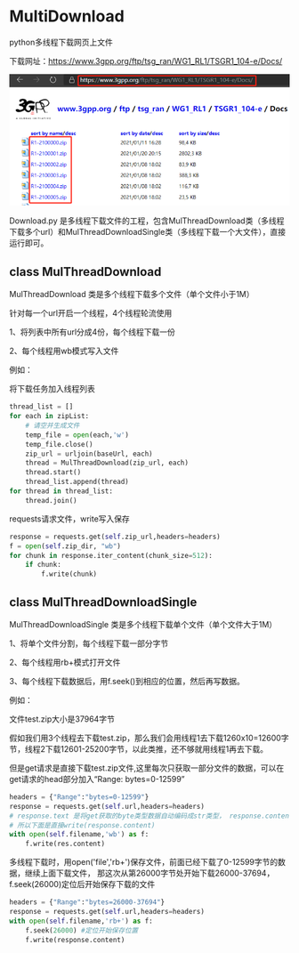 # MultiDownload
python多线程下载网页上文件

下载网址：https://www.3gpp.org/ftp/tsg_ran/WG1_RL1/TSGR1_104-e/Docs/

![1611293445158](\img\readme1.png)



Download.py 是多线程下载文件的工程，包含MulThreadDownload类（多线程下载多个url）和MulThreadDownloadSingle类（多线程下载一个大文件），直接运行即可。

## class MulThreadDownload

MulThreadDownload 类是多个线程下载多个文件（单个文件小于1M）

针对每一个url开启一个线程，4个线程轮流使用

1、将列表中所有url分成4份，每个线程下载一份

2、每个线程用wb模式写入文件

例如：

将下载任务加入线程列表

```python
thread_list = []
for each in zipList:
    # 请空并生成文件
    temp_file = open(each,'w')
    temp_file.close()
    zip_url = urljoin(baseUrl, each)
    thread = MulThreadDownload(zip_url, each)
    thread.start()
    thread_list.append(thread)
for thread in thread_list:
    thread.join()
```

requests请求文件，write写入保存

```python
response = requests.get(self.zip_url,headers=headers)
f = open(self.zip_dir, "wb")
for chunk in response.iter_content(chunk_size=512):
    if chunk:
        f.write(chunk)
```



## class MulThreadDownloadSingle

MulThreadDownloadSingle 类是多个线程下载单个文件（单个文件大于1M）

1、将单个文件分割，每个线程下载一部分字节

2、每个线程用rb+模式打开文件

3、每个线程下载数据后，用f.seek()到相应的位置，然后再写数据。



例如：

文件test.zip大小是37964字节

假如我们用3个线程去下载test.zip，那么我们会用线程1去下载1260x10=12600字节，线程2下载12601-25200字节，以此类推，还不够就用线程1再去下载。

但是get请求是直接下载test.zip文件,这里每次只获取一部分文件的数据，可以在get请求的head部分加入“Range: bytes=0-12599”

```python
headers = {"Range":"bytes=0-12599"}
response = requests.get(self.url,headers=headers)
# response.text 是将get获取的byte类型数据自动编码成str类型， response.content是原始的byte类型数据
# 所以下面是直接write(response.content)
with open(self.filename,'wb') as f:
	f.write(res.content)
```

多线程下载时，用open('file','rb+')保存文件，前面已经下载了0-12599字节的数据，继续上面下载文件， 那这次从第26000字节处开始下载26000-37694，f.seek(26000)定位后开始保存下载的文件

```python
headers = {"Range":"bytes=26000-37694"}
response = requests.get(self.url,headers=headers)
with open(self.filename,'rb+') as f:
    f.seek(26000) #定位开始保存位置
    f.write(response.content)
```